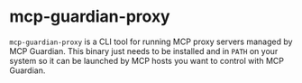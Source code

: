 # mcp-guardian-proxy

`mcp-guardian-proxy` is a CLI tool for running MCP proxy servers managed by MCP Guardian. This binary just needs to be installed and in `PATH` on your system so it can be launched by MCP hosts you want to control with MCP Guardian.
